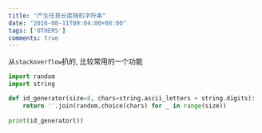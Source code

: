 ```yaml
---
title: "产生任意长度随机字符串"
date: "2016-08-11T09:04:00+08:00"
tags: ['OTHERS']
comments: true
---
```



从`stackoverflow`扒的, 比较常用的一个功能
```python
import random
import string

def id_generator(size=8, chars=string.ascii_letters + string.digits):
    return ''.join(random.choice(chars) for _ in range(size))
    
print(id_generator())
```
